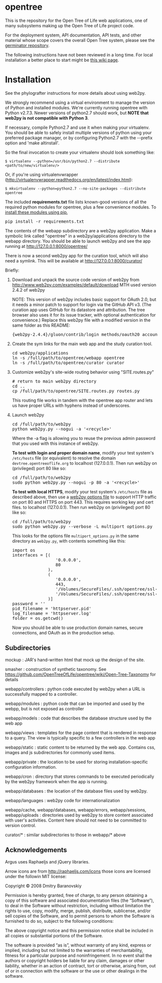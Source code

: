 opentree
========

This is the repository for the Open Tree of Life web applications, one of many subsystems making up the Open Tree of Life project code.

For the deployment system, API documentation, API tests, and other material whose scope covers the overall Open Tree system, please see the [germinator repository](https://github.com/OpenTreeOfLife/germinator).

The following instructions have not been reviewed in a long time. For local installation a better place to start might be [this wiki page](https://github.com/OpenTreeOfLife/opentree/wiki/Installing-a-local-curator-and-tree-browser-test-server).

Installation
============
See the phylografter instructions for
more details about using web2py.

We strongly recommend using a virtual environment to manage the version of
Python and installed modules. We're currently running opentree with Python
v2.7.3. Newer versions of python2.7 should work, but **NOTE that web2py is not
compatible with Python 3**.

If necessary, compile Python2.7 and use it when making your virtualenv.  You
should be able to safely install multiple versions of python using your
preferred package manager, or by configuring Python2.7 with the --prefix
option and 'make altinstall'.

So the final invocation to create your virtualenv should look something like:
```
$ virtualenv --python=/usr/bin/python2.7 --distribute <path/to/new/virtualenv/>
```

Or, if you're using virtualenvwrapper (http://virtualenvwrapper.readthedocs.org/en/latest/index.html):
```
$ mkvirtualenv --python=python2.7 --no-site-packages --distribute opentree
```

The included **requirements.txt** file lists known-good versions of all the required
python modules for opentree, plus a few convenience modules. To [install these modules 
using pip](http://www.pip-installer.org/en/latest/cookbook.html#requirements-files), 

<pre>
pip install -r requirements.txt
</pre>

The contents of the webapp subdirectory are a web2py application.  Make a symbolic 
link called "opentree" in a web2py/applications directory to the webapp directory.
You should be able to launch web2py and see the app running at http://127.0.0.1:8000/opentree/

There is now a second web2py app for the curation tool, which will also need a
symlink. This will be available at http://127.0.0.1:8000/curator/

Briefly:

1. Download and unpack the source code version of web2py from 
http://www.web2py.com/examples/default/download MTH used version 2.4.2 of web2py

   NOTE: This version of web2py includes basic support for OAuth 2.0, but it needs
   a minor patch to support for login via the GitHub API v3.  (The curation app
   uses GitHub for its datastore and attribution. The tree browser also uses it
   for its issue tracker, with optional authentication for convenience.) Replace
   this web2py file with a modified version in the same folder as this README:
   <pre>
   {web2py-2.4.4}/gluon/contrib/login_methods/oauth20_account.py
   </pre>

2. Create the sym links for the main web app and the study curation tool.

   <pre>
   cd web2py/applications
   ln -s /full/path/to/opentree/webapp opentree
   ln -s /full/path/to/opentree/curator curator
   </pre>

3. Customize web2py's site-wide routing behavior using "SITE.routes.py"

   <pre>
   # return to main web2py directory
   cd ..  
   cp /full/path/to/opentree/SITE.routes.py routes.py
   </pre>
   
   This routing file works in tandem with the opentree app router and lets us have
   proper URLs with hyphens instead of underscores.

4. Launch web2py

   <pre>
   cd /full/path/to/web2py
   python web2py.py --nogui -a '&lt;recycle&gt;'
   </pre>
   
   Where the -a flag is allowing you to reuse the previous admin password that you used
   with this instance of web2py.

   **To test with login and proper domain name**, modify your test system's
   `/etc/hosts` file (or equivalent) to resolve the domain `devtree.opentreeoflife.org`
   to localhost (127.0.0.1). Then run web2py on (privileged) port 80 like so:

   <pre>
   cd /full/path/to/web2py
   sudo python web2py.py --nogui -p 80 -a '&lt;recycle&gt;'
   </pre>

   **To test with local HTTPS**, modify your test system's
   `/etc/hosts` file as described above, then use a [web2py options file]() to
   support HTTP traffic on port 80 and HTTPS on port 443. This requires working
   key and cert files.
   to localhost (127.0.0.1). Then run web2py on (privileged) port 80 like so:

   <pre>
   cd /full/path/to/web2py
   sudo python web2py.py --verbose -L multiport_options.py
   </pre>

   This looks for the options file `multiport_options.py` in the same
   directory as `web2py.py`, with contents something like this:
   <pre>
   import os 
   interfaces = [(
                    '0.0.0.0',
                    80
                 ),
                 (
                    '0.0.0.0',
                    443,
                    '/Volumes/SecureFiles/.ssh/opentree/ssl-keys/opentreeoflife.org.key',
                    '/Volumes/SecureFiles/.ssh/opentree/ssl-keys/STAR_opentreeoflife_org.crt'
                 )]
   password = '<recycle>' 
   pid_filename = 'httpserver.pid' 
   log_filename = 'httpserver.log' 
   folder = os.getcwd() 
   </pre>

   Now you should be able to use production domain names, secure connections,
   and OAuth as in the production setup.

Subdirectories
--------------

mockup
: JAR's hand-written html that mock up the design of the site.

smasher
: construction of synthetic taxonomy. See https://github.com/OpenTreeOfLife/opentree/wiki/Open-Tree-Taxonomy for details

webapp/controllers
: python code executed by web2py when a URL is successfully mapped to a controller.

webapp/modules
: python code that can be imported and used by the webpp, but is not exposed as controller

webapp/models
: code that describes the database structure used by the web app

webapp/views
: templates for the page content that is rendered in response to a query. The view is typically specific to a few controllers in the web app

webapp/static
: static content to be returned by the web app. Contains css, images and js subdirectories for commonly used items.

webapp/private
: the location to be used for storing installation-specific configuration information.

webapp/cron
: directory that stores commands to be executed periodically by the web2py framework when the app is running.

webapp/databases
: the location of the database files used by web2py.

webapp/languages
: web2py code for internationalization

webapp/cache, webapp/databases, webapp/errors, webapp/sessions, webapp/uploads
: directories used by web2py to store content associated with user's activities. Content here should not need to be committed to version control.

curator/*
: similar subdirectories to those in webapp/* above

Acknowledgements
----------------
Argus uses Raphaeljs and jQuery libraries.

Arrow icons are from http://raphaeljs.com/icons those icons are licensed under the followin MIT license:

Copyright © 2008 Dmitry Baranovskiy

Permission is hereby granted, free of charge, to any person obtaining a copy of this software and associated documentation files (the “Software”), to deal in the Software without restriction, including without limitation the rights to use, copy, modify, merge, publish, distribute, sublicense, and/or sell copies of the Software, and to permit persons to whom the Software is furnished to do so, subject to the following conditions:

The above copyright notice and this permission notice shall be included in all copies or substantial portions of the Software.

The software is provided “as is”, without warranty of any kind, express or implied, including but not limited to the warranties of merchantability, fitness for a particular purpose and noninfringement. In no event shall the authors or copyright holders be liable for any claim, damages or other liability, whether in an action of contract, tort or otherwise, arising from, out of or in connection with the software or the use or other dealings in the software.
